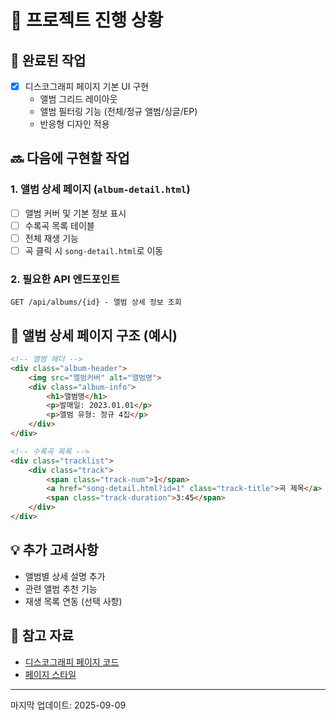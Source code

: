 # 📁 프로젝트 진행 상황

## 🚀 완료된 작업
- [x] 디스코그래피 페이지 기본 UI 구현
  - 앨범 그리드 레이아웃
  - 앨범 필터링 기능 (전체/정규 앨범/싱글/EP)
  - 반응형 디자인 적용

## 🔜 다음에 구현할 작업
### 1. 앨범 상세 페이지 (`album-detail.html`)
- [ ] 앨범 커버 및 기본 정보 표시
- [ ] 수록곡 목록 테이블
- [ ] 전체 재생 기능
- [ ] 곡 클릭 시 `song-detail.html`로 이동

### 2. 필요한 API 엔드포인트
```
GET /api/albums/{id} - 앨범 상세 정보 조회
```

## 📌 앨범 상세 페이지 구조 (예시)
```html
<!-- 앨범 헤더 -->
<div class="album-header">
    <img src="앨범커버" alt="앨범명">
    <div class="album-info">
        <h1>앨범명</h1>
        <p>발매일: 2023.01.01</p>
        <p>앨범 유형: 정규 4집</p>
    </div>
</div>

<!-- 수록곡 목록 -->
<div class="tracklist">
    <div class="track">
        <span class="track-num">1</span>
        <a href="song-detail.html?id=1" class="track-title">곡 제목</a>
        <span class="track-duration">3:45</span>
    </div>
</div>
```

## 💡 추가 고려사항
- 앨범별 상세 설명 추가
- 관련 앨범 추천 기능
- 재생 목록 연동 (선택 사항)

## 📂 참고 자료
- [디스코그래피 페이지 코드](/frontend/pages/discography.html)
- [페이지 스타일](/frontend/assets/css/pages.css)

---
마지막 업데이트: 2025-09-09
